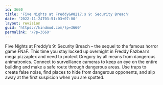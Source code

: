 ```yaml
---
id: 3660
title: 'Five Nights at Freddy&#8217;s 9: Security Breach'
date: '2022-11-24T03:51:03+07:00'
layout: revision
guid: 'https://kindmod.com/?p=3660'
permalink: '/?p=3660'
---
```


Five Nights at Freddy’s 9: Security Breach – the sequel to the famous horror game FNaF. This time you stay locked up overnight in Freddy Fazbear’s mega pizzaplex and need to protect Gregory by all means from dangerous animatronics. Connect to surveillance cameras to keep an eye on the entire building and make a safe route through dangerous areas. Use traps to create false noise, find places to hide from dangerous opponents, and slip away at the first suspicion when you are spotted.
